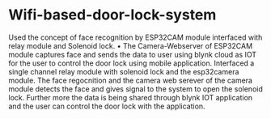 # Wifi-based-door-lock-system
Used the concept of face recognition by ESP32CAM module interfaced with relay module and Solenoid lock.  • The Camera-Webserver of ESP32CAM module captures face and sends the data to user using blynk cloud  as IOT for the user to control the door lock using mobile application.
Interfaced a single channel relay module with solenoid lock and the esp32camera module.
The face regocnition and the camera web serever of the camera module detects the face and gives signal to the system to open the solenoid lock.
Further more the data is being shared through blynk IOT application and the user can control the door lock with the application.
